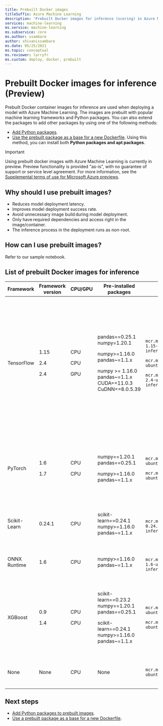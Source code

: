 ```yaml
---
title: Prebuilt Docker images
titleSuffix: Azure Machine Learning
description: 'Prebuilt Docker images for inference (scoring) in Azure Machine Learning'
services: machine-learning
ms.service: machine-learning
ms.subservice: core
ms.author: ssambare
author: shivanissambare
ms.date: 05/25/2021
ms.topic: conceptual
ms.reviewer: larryfr
ms.custom: deploy, docker, prebuilt
---
```


# Prebuilt Docker images for inference (Preview)

Prebuilt Docker container images for inference are used when deploying a model with Azure Machine Learning.  The images are prebuilt with popular machine learning frameworks and Python packages. You can also extend the packages to add other packages by using one of the following methods:

* [Add Python packages](how-to-prebuilt-docker-images-inference-python-extensibility.md).
* [Use the prebuilt package as a base for a new Dockerfile](how-to-extend-prebuilt-docker-image-inference.md). Using this method, you can install both **Python packages and apt packages**.

> [!IMPORTANT]
> Using prebuilt docker images with Azure Machine Learning is currently in preview. Preview functionality is provided "as-is", with no guarantee of support or service level agreement. For more information, see the [Supplemental terms of use for Microsoft Azure previews](https://azure.microsoft.com/support/legal/preview-supplemental-terms/).

## Why should I use prebuilt images?

* Reduces model deployment latency.
* Improves model deployment success rate.
* Avoid unnecessary image build during model deployment.
* Only have required dependencies and access right in the image/container. 
* The inference process in the deployment runs as non-root.

## How can I use prebuilt images?

Refer to our sample notebook.

## List of prebuilt Docker images for inference 

Framework | Framework version | CPU/GPU | Pre-installed packages | MCR Path | Curated environment
--- | --- | --- | --- | --- | --- |
TensorFlow </p> | 1.15 </p> 2.4 </p> 2.4 </p> | CPU </p> CPU </p> GPU </p> | pandas==0.25.1 </br> numpy=1.20.1 </br></p> numpy>=1.16.0 </br> pandas~=1.1.x </br></p> numpy >= 1.16.0 </br> pandas~=1.1.x </br> CUDA==11.0.3 </br> CuDNN==8.0.5.39 </br> </p> | `mcr.microsoft.com/azureml/tensorflow-1.15-ubuntu18.04-py37-cpu-inference:latest` </p> `mcr.microsoft.com/azureml/xgboost-0.9-ubuntu18.04-py37-cpu-inference:latest` </p> `mcr.microsoft.com/azureml/tensorflow-2.4-ubuntu18.04-py37-cuda11.0.3-gpu-inference:latest` </p> | AzureML-tensorflow-1.15-ubuntu18.04-py37-cpu-inference </p> AzureML-tensorflow-2.4-ubuntu18.04-py37-cpu-inference </p> AzureML-tensorflow-2.4-ubuntu18.04-py37-cuda11.0.3-gpu-inference </p> | 
PyTorch </p> | 1.6 </p> 1.7 </p> | CPU </p> CPU </p> | numpy==1.20.1 </br> pandas==0.25.1 </br> </p> numpy>=1.16.0 </br> pandas~=1.1.x </br></p> | `mcr.microsoft.com/azureml/pytorch-1.6-ubuntu18.04-py37-cpu-inference:latest` </p> `mcr.microsoft.com/azureml/pytorch-1.7-ubuntu18.04-py37-cpu-inference:latest` </p> | AzureML-pytorch-1.6-ubuntu18.04-py37-cpu-inference </p> AzureML-pytorch-1.7-ubuntu18.04-py37-cpu-inference </p> | 
Scikit-Learn </p> | 0.24.1  </p> | CPU </p> | scikit-learn==0.24.1 </br> numpy>=1.16.0 </br> pandas~=1.1.x </br></p> | `mcr.microsoft.com/azureml/sklearn-0.24.1-ubuntu18.04-py37-cpu-inference:latest` | AzureML-sklearn-0.24.1-ubuntu18.04-py37-cpu-inference |  
ONNX Runtime </p> | 1.6 </p> | CPU </p> | numpy>=1.16.0 </br> pandas~=1.1.x </br></p> | `mcr.microsoft.com/azureml/onnxruntime-1.6-ubuntu18.04-py37-cpu-inference:latest` |AzureML-onnxruntime-1.6-ubuntu18.04-py37-cpu-inference |
XGBoost </p> | 0.9 </p> 1.4 </p> | CPU </p> CPU </p> | scikit-learn==0.23.2 </br> numpy==1.20.1 </br> pandas==0.25.1 </br></p> scikit-learn==0.24.1 </br> numpy>=1.16.0 </br> pandas~=1.1.x  </br></p> | `mcr.microsoft.com/azureml/xgboost-0.9-ubuntu18.04-py37-cpu-inference:latest` </p> `mcr.microsoft.com/azureml/xgboost-1.4-ubuntu18.04-py37-cpu-inference:latest` </p> | AzureML-xgboost-0.9-ubuntu18.04-py37-cpu-inference </p> AzureML-xgboost-1.4-ubuntu18.04-py37-cpu-inference </p> | 
None | None | CPU | None | `mcr.microsoft.com/azureml/minimal-ubuntu18.04-py37-cpu-inference:latest` | AzureML-minimal-ubuntu18.04-py37-cpu-inference  |

## Next steps

* [Add Python packages to prebuilt images](how-to-prebuilt-docker-images-inference-python-extensibility.md).
* [Use a prebuilt package as a base for a new Dockerfile](how-to-extend-prebuilt-docker-image-inference.md).